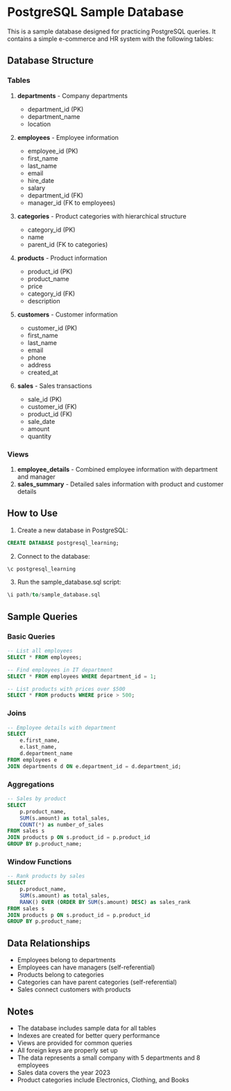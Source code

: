 # PostgreSQL Sample Database

This is a sample database designed for practicing PostgreSQL queries. It contains a simple e-commerce and HR system with the following tables:

## Database Structure

### Tables
1. **departments** - Company departments
   - department_id (PK)
   - department_name
   - location

2. **employees** - Employee information
   - employee_id (PK)
   - first_name
   - last_name
   - email
   - hire_date
   - salary
   - department_id (FK)
   - manager_id (FK to employees)

3. **categories** - Product categories with hierarchical structure
   - category_id (PK)
   - name
   - parent_id (FK to categories)

4. **products** - Product information
   - product_id (PK)
   - product_name
   - price
   - category_id (FK)
   - description

5. **customers** - Customer information
   - customer_id (PK)
   - first_name
   - last_name
   - email
   - phone
   - address
   - created_at

6. **sales** - Sales transactions
   - sale_id (PK)
   - customer_id (FK)
   - product_id (FK)
   - sale_date
   - amount
   - quantity

### Views
1. **employee_details** - Combined employee information with department and manager
2. **sales_summary** - Detailed sales information with product and customer details

## How to Use

1. Create a new database in PostgreSQL:
```sql
CREATE DATABASE postgresql_learning;
```

2. Connect to the database:
```sql
\c postgresql_learning
```

3. Run the sample_database.sql script:
```sql
\i path/to/sample_database.sql
```

## Sample Queries

### Basic Queries
```sql
-- List all employees
SELECT * FROM employees;

-- Find employees in IT department
SELECT * FROM employees WHERE department_id = 1;

-- List products with prices over $500
SELECT * FROM products WHERE price > 500;
```

### Joins
```sql
-- Employee details with department
SELECT 
    e.first_name, 
    e.last_name, 
    d.department_name
FROM employees e
JOIN departments d ON e.department_id = d.department_id;
```

### Aggregations
```sql
-- Sales by product
SELECT 
    p.product_name,
    SUM(s.amount) as total_sales,
    COUNT(*) as number_of_sales
FROM sales s
JOIN products p ON s.product_id = p.product_id
GROUP BY p.product_name;
```

### Window Functions
```sql
-- Rank products by sales
SELECT 
    p.product_name,
    SUM(s.amount) as total_sales,
    RANK() OVER (ORDER BY SUM(s.amount) DESC) as sales_rank
FROM sales s
JOIN products p ON s.product_id = p.product_id
GROUP BY p.product_name;
```

## Data Relationships

- Employees belong to departments
- Employees can have managers (self-referential)
- Products belong to categories
- Categories can have parent categories (self-referential)
- Sales connect customers with products

## Notes

- The database includes sample data for all tables
- Indexes are created for better query performance
- Views are provided for common queries
- All foreign keys are properly set up
- The data represents a small company with 5 departments and 8 employees
- Sales data covers the year 2023
- Product categories include Electronics, Clothing, and Books 